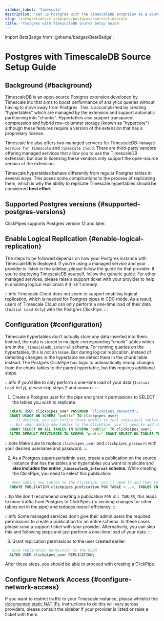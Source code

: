 ```yaml
---
sidebar_label: 'Timescale'
description: 'Set up Postgres with the TimescaleDB extension as a source for ClickPipes'
slug: /integrations/clickpipes/postgres/source/timescale
title: 'Postgres with TimescaleDB Source Setup Guide'
---
```


import BetaBadge from '@theme/badges/BetaBadge';

# Postgres with TimescaleDB Source Setup Guide

<BetaBadge/>

## Background {#background}

[TimescaleDB](https://github.com/timescale/timescaledb) is an open-source Postgres extension developed by Timescale Inc that aims to boost performance of analytics queries without having to move away from Postgres. This is accomplished by creating "hypertables" which are managed by the extension and support automatic partitioning into "chunks". Hypertables also support transparent compression and hybrid row-columnar storage (known as "hypercore") although these features require a version of the extension that has a proprietary license.

Timescale Inc also offers two managed services for TimescaleDB: `Managed Service for Timescale` and `Timescale Cloud`. There are third-party vendors offering managed services that allow you to use the TimescaleDB extension, but due to licensing these vendors only support the open-source version of the extension.

Timescale hypertables behave differently from regular Postgres tables in several ways. This poses some complications to the process of replicating them, which is why the ability to replicate Timescale hypertables should be considered **best effort**.

## Supported Postgres versions {#supported-postgres-versions}

ClickPipes supports Postgres version 12 and later.

## Enable Logical Replication {#enable-logical-replication}

The steps to be followed depends on how your Postgres instance with TimescaleDB is deployed. If you're using a managed service and your provider is listed in the sidebar, please follow the guide for that provider. If you're deploying TimescaleDB yourself, follow the generic guide. For other managed services, please raise a support ticket with your provider to help in enabling logical replication if it isn't already.

:::info
Timescale Cloud does not seem to support enabling logical replication, which is needed for Postgres pipes in CDC mode. As a result, users of Timescale Cloud can only perform a one-time load of their data (`Initial Load Only`) with the Postgres ClickPipe.
:::

## Configuration {#configuration}

Timescale hypertables don't actually store any data inserted into them. Instead, the data is stored in multiple corresponding "chunk" tables which are in the `_timescaledb_internal` schema. For running queries on the hypertables, this is not an issue. But during logical replication, instead of detecting changes in the hypertable we detect them in the chunk table instead. The Postgres ClickPipe has logic to automatically remap changes from the chunk tables to the parent hypertable, but this requires additional steps.

:::info
If you'd like to only perform a one-time load of your data (`Initial Load Only`), please skip steps 2 and onward.
:::

1. Create a Postgres user for the pipe and grant it permissions to SELECT the tables you wish to replicate.

```sql
  CREATE USER clickpipes_user PASSWORD 'clickpipes_password';
  GRANT USAGE ON SCHEMA "public" TO clickpipes_user;
  -- If desired, you can refine these GRANTs to just individual tables instead of the entire schema
  -- But when adding new tables to the ClickPipe, you'll need to add them to the user as well.
  GRANT SELECT ON ALL TABLES IN SCHEMA "public" TO clickpipes_user;
  ALTER DEFAULT PRIVILEGES IN SCHEMA "public" GRANT SELECT ON TABLES TO clickpipes_user;
```

:::note
Make sure to replace `clickpipes_user` and `clickpipes_password` with your desired username and password.
:::

2. As a Postgres superuser/admin user, create a publication on the source instance that has the tables and hypertables you want to replicate and **also includes the entire `_timescaledb_internal` schema**. While creating the ClickPipe, you need to select this publication.

```sql
-- When adding new tables to the ClickPipe, you'll need to add them to the publication as well manually. 
  CREATE PUBLICATION clickpipes_publication FOR TABLE <...>, TABLES IN SCHEMA _timescaledb_internal;
```

:::tip
We don't recommend creating a publication `FOR ALL TABLES`, this leads to more traffic from Postgres to ClickPipes (to sending changes for other tables not in the pipe) and reduces overall efficiency.
::: 

:::info
Some managed services don't give their admin users the required permissions to create a publication for an entire schema. In these cases please raise a support ticket with your provider. Alternatively, you can skip this and following steps and just perform a one-time load of your data.
:::

3. Grant replication permissions to the user created earlier.

```sql
-- Give replication permission to the USER
  ALTER USER clickpipes_user REPLICATION;
```

After these steps, you should be able to proceed with [creating a ClickPipe](../index.md).

## Configure Network Access {#configure-network-access}

If you want to restrict traffic to your Timescale instance, please whitelist the [documented static NAT IPs](../../index.md#list-of-static-ips). Instructions to do this will vary across providers, please consult the sidebar if your provider is listed or raise a ticket with them.

